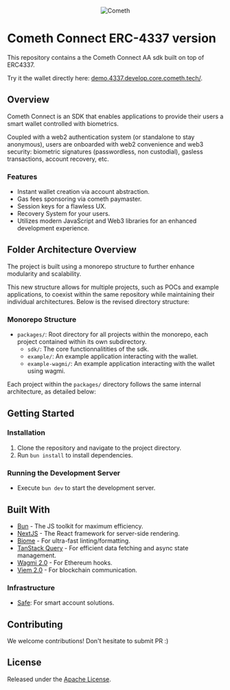 <p align="center">
  <img src="https://github.com/cometh-hq/connect-sdk-4337/blob/feat/sessionKeys/cometh-logo.png" alt="Cometh"/>
</p>

# Cometh Connect ERC-4337 version

This repository contains a the Cometh Connect AA sdk built on top of ERC4337. 

Try it the wallet directly here: [demo.4337.develop.core.cometh.tech/](https://demo.4337.develop.core.cometh.tech/).

## Overview

Cometh Connect is an SDK that enables applications to provide their users a smart wallet controlled with biometrics.

Coupled with a web2 authentication system (or standalone to stay anonymous), users are onboarded with web2 convenience and web3 security: biometric signatures (passwordless, non custodial), gasless transactions, account recovery, etc.

### Features

- Instant wallet creation via account abstraction.
- Gas fees sponsoring via cometh paymaster.
- Session keys for a flawless UX.
- Recovery System for your users.
- Utilizes modern JavaScript and Web3 libraries for an enhanced development experience.

## Folder Architecture Overview

The project is built using a monorepo structure to further enhance modularity and scalability. 

This new structure allows for multiple projects, such as POCs and example applications, to coexist within the same repository while maintaining their individual architectures. Below is the revised directory structure:

### Monorepo Structure

- `packages/`: Root directory for all projects within the monorepo, each project contained within its own subdirectory.
  - `sdk/`: The core functionnalitities of the sdk.
  - `example/`: An example application interacting with the wallet.
  - `example-wagmi/`: An example application interacting with the wallet using wagmi.

Each project within the `packages/` directory follows the same internal architecture, as detailed below:

## Getting Started

### Installation

1. Clone the repository and navigate to the project directory.
2. Run `bun install` to install dependencies.

### Running the Development Server

- Execute `bun dev` to start the development server.

## Built With

- [Bun](https://bun.sh/) - The JS toolkit for maximum efficiency.
- [NextJS](https://nextjs.org/) - The React framework for server-side rendering.
- [Biome](https://biomejs.dev/) - For ultra-fast linting/formatting.
- [TanStack Query](https://tanstack.com/) - For efficient data fetching and async state management.
- [Wagmi 2.0](https://wagmi.sh/) - For Ethereum hooks.
- [Viem 2.0](https://viem.sh/) - For blockchain communication.

### Infrastructure

- [Safe](https://safe.global/): For smart account solutions.

## Contributing

We welcome contributions! Don't hesitate to submit PR :)

## License

Released under the [Apache License](https://github.com/cometh-hq/connect-sdk-4337/blob/main/LICENSE.txt).
